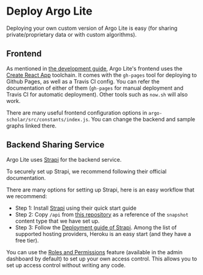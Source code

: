 # Deploy Argo Lite

Deploying your own custom version of Argo Lite is easy (for sharing private/proprietary data or with custom algorithms).

## Frontend

As mentioned in [the development guide](development.md), Argo Lite's frontend uses the [Create React App](https://github.com/facebook/create-react-app) toolchain. It comes with the `gh-pages` tool for deploying to Github Pages, as well as a Travis CI config. You can refer the documentation of either of them (`gh-pages` for manual deployment and Travis CI for automatic deployment). Other tools such as `now.sh` will also work.

There are many useful frontend configuration options in `argo-scholar/src/constants/index.js`. You can change the backend and sample graphs linked there.

## Backend Sharing Service

Argo Lite uses [Strapi](https://strapi.io/) for the backend service.

To securely set up Strapi, we recommend following their official documentation.

There are many options for setting up Strapi, here is an easy workflow that we recommend:

- Step 1: Install [Strapi](https://strapi.io/) using their quick start guide
- Step 2: Copy `/api` from [this repository](https://github.com/poloclub/argo-graph-share) as a reference of the `snapshot` content type that we have set up.
- Step 3: Follow the [Deployment guide of Strapi](https://strapi.io/documentation/v3.x/getting-started/deployment.html). Among the list of supported hosting providers, Heroku is an easy start (and they have a free tier).

You can use the [Roles and Permissions](https://strapi.io/documentation/v3.x/plugins/users-permissions.html) feature (available in the admin dashboard by default) to set up your own access control. This allows you to set up access control without writing any code.